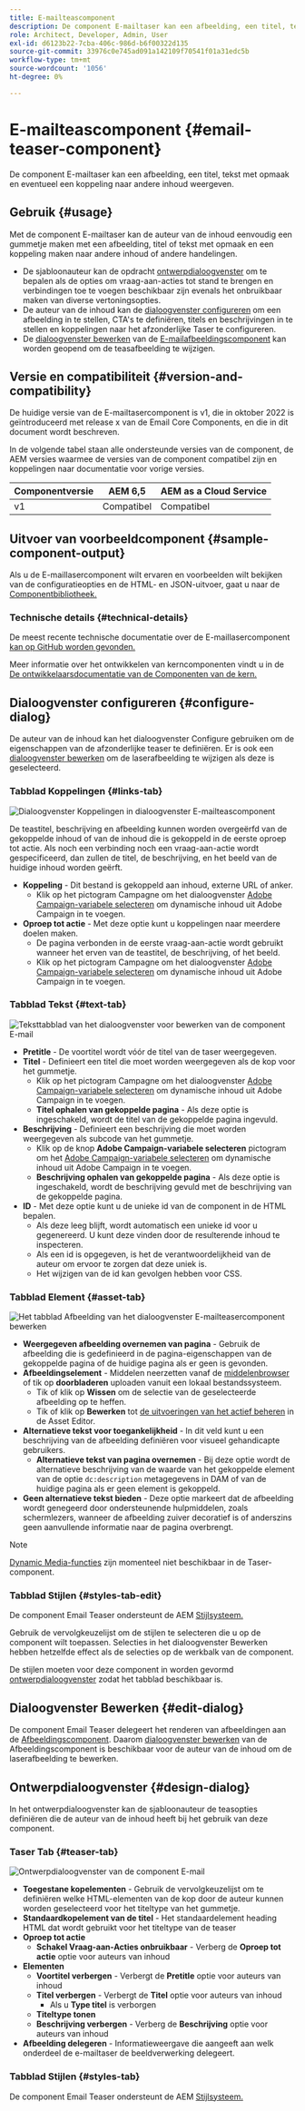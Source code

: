 ```yaml
---
title: E-mailteascomponent
description: De component E-mailtaser kan een afbeelding, een titel, tekst met opmaak en eventueel een koppeling naar andere inhoud weergeven.
role: Architect, Developer, Admin, User
exl-id: d6123b22-7cba-406c-986d-b6f00322d135
source-git-commit: 33976c0e745ad091a142109f70541f01a31edc5b
workflow-type: tm+mt
source-wordcount: '1056'
ht-degree: 0%

---
```



# E-mailteascomponent {#email-teaser-component}

De component E-mailtaser kan een afbeelding, een titel, tekst met opmaak en eventueel een koppeling naar andere inhoud weergeven.

## Gebruik {#usage}

Met de component E-mailtaser kan de auteur van de inhoud eenvoudig een gummetje maken met een afbeelding, titel of tekst met opmaak en een koppeling maken naar andere inhoud of andere handelingen.

* De sjabloonauteur kan de opdracht [ontwerpdialoogvenster](#design-dialog) om te bepalen als de opties om vraag-aan-acties tot stand te brengen en verbindingen toe te voegen beschikbaar zijn evenals het onbruikbaar maken van diverse vertoningsopties.
* De auteur van de inhoud kan de [dialoogvenster configureren](#configure-dialog) om een afbeelding in te stellen, CTA&#39;s te definiëren, titels en beschrijvingen in te stellen en koppelingen naar het afzonderlijke Taser te configureren.
* De [dialoogvenster bewerken](image.md#edit-dialog) van de [E-mailafbeeldingscomponent](image.md) kan worden geopend om de teasafbeelding te wijzigen.

## Versie en compatibiliteit {#version-and-compatibility}

De huidige versie van de E-mailtasercomponent is v1, die in oktober 2022 is geïntroduceerd met release x van de Email Core Components, en die in dit document wordt beschreven.

In de volgende tabel staan alle ondersteunde versies van de component, de AEM versies waarmee de versies van de component compatibel zijn en koppelingen naar documentatie voor vorige versies.

| Componentversie | AEM 6,5 | AEM as a Cloud Service |
|---|---|---|
| v1 | Compatibel | Compatibel |

## Uitvoer van voorbeeldcomponent {#sample-component-output}

Als u de E-maillasercomponent wilt ervaren en voorbeelden wilt bekijken van de configuratieopties en de HTML- en JSON-uitvoer, gaat u naar de [Componentbibliotheek.](https://adobe.com/go/aem_cmp_library_email_teaser)

### Technische details {#technical-details}

De meest recente technische documentatie over de E-maillasercomponent [kan op GitHub worden gevonden.](https://adobe.com/go/aem_cmp_tech_email_teaser_v1)

Meer informatie over het ontwikkelen van kerncomponenten vindt u in de [De ontwikkelaarsdocumentatie van de Componenten van de kern.](/help/developing/overview.md)

## Dialoogvenster configureren {#configure-dialog}

De auteur van de inhoud kan het dialoogvenster Configure gebruiken om de eigenschappen van de afzonderlijke teaser te definiëren. Er is ook een [dialoogvenster bewerken](#edit-dialog) om de laserafbeelding te wijzigen als deze is geselecteerd.

### Tabblad Koppelingen {#links-tab}

![Dialoogvenster Koppelingen in dialoogvenster E-mailteascomponent](/help/email/assets/email-teaser-edit-links.png)

De teastitel, beschrijving en afbeelding kunnen worden overgeërfd van de gekoppelde inhoud of van de inhoud die is gekoppeld in de eerste oproep tot actie. Als noch een verbinding noch een vraag-aan-actie wordt gespecificeerd, dan zullen de titel, de beschrijving, en het beeld van de huidige inhoud worden geërft.

* **Koppeling** - Dit bestand is gekoppeld aan inhoud, externe URL of anker.
   * Klik op het pictogram Campagne om het dialoogvenster [Adobe Campaign-variabele selecteren](/help/email/campaign-variables.md) om dynamische inhoud uit Adobe Campaign in te voegen.
* **Oproep tot actie** - Met deze optie kunt u koppelingen naar meerdere doelen maken.
   * De pagina verbonden in de eerste vraag-aan-actie wordt gebruikt wanneer het erven van de teastitel, de beschrijving, of het beeld.
   * Klik op het pictogram Campagne om het dialoogvenster [Adobe Campaign-variabele selecteren](/help/email/campaign-variables.md) om dynamische inhoud uit Adobe Campaign in te voegen.

### Tabblad Tekst {#text-tab}

![Teksttabblad van het dialoogvenster voor bewerken van de component E-mail](/help/email/assets/email-teaser-edit-text.png)

* **Pretitle** - De voortitel wordt vóór de titel van de taser weergegeven.
* **Titel** - Definieert een titel die moet worden weergegeven als de kop voor het gummetje.
   * Klik op het pictogram Campagne om het dialoogvenster [Adobe Campaign-variabele selecteren](/help/email/campaign-variables.md) om dynamische inhoud uit Adobe Campaign in te voegen.
   * **Titel ophalen van gekoppelde pagina** - Als deze optie is ingeschakeld, wordt de titel van de gekoppelde pagina ingevuld.
* **Beschrijving** - Definieert een beschrijving die moet worden weergegeven als subcode van het gummetje.
   * Klik op de knop **Adobe Campaign-variabele selecteren** pictogram om het [Adobe Campaign-variabele selecteren](/help/email/campaign-variables.md) om dynamische inhoud uit Adobe Campaign in te voegen.
   * **Beschrijving ophalen van gekoppelde pagina** - Als deze optie is ingeschakeld, wordt de beschrijving gevuld met de beschrijving van de gekoppelde pagina.
* **ID** - Met deze optie kunt u de unieke id van de component in de HTML bepalen.
   * Als deze leeg blijft, wordt automatisch een unieke id voor u gegenereerd. U kunt deze vinden door de resulterende inhoud te inspecteren.
   * Als een id is opgegeven, is het de verantwoordelijkheid van de auteur om ervoor te zorgen dat deze uniek is.
   * Het wijzigen van de id kan gevolgen hebben voor CSS.

### Tabblad Element {#asset-tab}

![Het tabblad Afbeelding van het dialoogvenster E-mailteasercomponent bewerken](/help/email/assets/email-teaser-edit-image.png)

* **Weergegeven afbeelding overnemen van pagina** - Gebruik de afbeelding die is gedefinieerd in de pagina-eigenschappen van de gekoppelde pagina of de huidige pagina als er geen is gevonden.
* **Afbeeldingselement** - Middelen neerzetten vanaf de [middelenbrowser](https://experienceleague.adobe.com/docs/experience-manager-cloud-service/sites/authoring/fundamentals/environment-tools.html) of tik op **doorbladeren** uploaden vanuit een lokaal bestandssysteem.
   * Tik of klik op **Wissen** om de selectie van de geselecteerde afbeelding op te heffen.
   * Tik of klik op **Bewerken** tot [de uitvoeringen van het actief beheren](https://experienceleague.adobe.com/docs/experience-manager-cloud-service/assets/manage/manage-digital-assets.html) in de Asset Editor.
* **Alternatieve tekst voor toegankelijkheid** - In dit veld kunt u een beschrijving van de afbeelding definiëren voor visueel gehandicapte gebruikers.
   * **Alternatieve tekst van pagina overnemen** - Bij deze optie wordt de alternatieve beschrijving van de waarde van het gekoppelde element van de optie `dc:description` metagegevens in DAM of van de huidige pagina als er geen element is gekoppeld.
* **Geen alternatieve tekst bieden** - Deze optie markeert dat de afbeelding wordt genegeerd door ondersteunende hulpmiddelen, zoals schermlezers, wanneer de afbeelding zuiver decoratief is of anderszins geen aanvullende informatie naar de pagina overbrengt.

>[!NOTE]
>
>[Dynamic Media-functies](image.md#dynamic-media) zijn momenteel niet beschikbaar in de Taser-component.

### Tabblad Stijlen {#styles-tab-edit}

De component Email Teaser ondersteunt de AEM [Stijlsysteem.](/help/get-started/authoring.md#component-styling)

Gebruik de vervolgkeuzelijst om de stijlen te selecteren die u op de component wilt toepassen. Selecties in het dialoogvenster Bewerken hebben hetzelfde effect als de selecties op de werkbalk van de component.

De stijlen moeten voor deze component in worden gevormd [ontwerpdialoogvenster](#design-dialog) zodat het tabblad beschikbaar is.

## Dialoogvenster Bewerken {#edit-dialog}

De component Email Teaser delegeert het renderen van afbeeldingen aan de [Afbeeldingscomponent](image.md). Daarom [dialoogvenster bewerken](image.md#edit-dialog) van de Afbeeldingscomponent is beschikbaar voor de auteur van de inhoud om de laserafbeelding te bewerken.

## Ontwerpdialoogvenster {#design-dialog}

In het ontwerpdialoogvenster kan de sjabloonauteur de teasopties definiëren die de auteur van de inhoud heeft bij het gebruik van deze component.

### Taser Tab {#teaser-tab}

![Ontwerpdialoogvenster van de component E-mail](/help/email/assets/email-teaser-design.png)

* **Toegestane kopelementen** - Gebruik de vervolgkeuzelijst om te definiëren welke HTML-elementen van de kop door de auteur kunnen worden geselecteerd voor het titeltype van het gummetje.
* **Standaardkopelement van de titel** - Het standaardelement heading HTML dat wordt gebruikt voor het titeltype van de teaser
* **Oproep tot actie**
   * **Schakel Vraag-aan-Acties onbruikbaar** - Verberg de **Oproep tot actie** optie voor auteurs van inhoud
* **Elementen**
   * **Voortitel verbergen** - Verbergt de **Pretitle** optie voor auteurs van inhoud
   * **Titel verbergen** - Verbergt de **Titel** optie voor auteurs van inhoud
      * Als u **Type titel** is verborgen
   * **Titeltype tonen**
   * **Beschrijving verbergen** - Verberg de **Beschrijving** optie voor auteurs van inhoud
* **Afbeelding delegeren** - Informatieweergave die aangeeft aan welk onderdeel de e-mailtaser de beeldverwerking delegeert.

### Tabblad Stijlen {#styles-tab}

De component Email Teaser ondersteunt de AEM [Stijlsysteem.](/help/get-started/authoring.md#component-styling)
